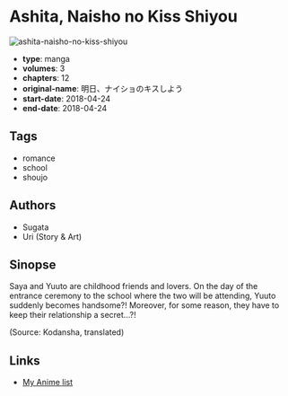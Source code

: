 # Ashita, Naisho no Kiss Shiyou

![ashita-naisho-no-kiss-shiyou](https://cdn.myanimelist.net/images/manga/3/224496.jpg)

-   **type**: manga
-   **volumes**: 3
-   **chapters**: 12
-   **original-name**: 明日、ナイショのキスしよう
-   **start-date**: 2018-04-24
-   **end-date**: 2018-04-24

## Tags

-   romance
-   school
-   shoujo

## Authors

-   Sugata
-   Uri (Story & Art)

## Sinopse

Saya and Yuuto are childhood friends and lovers. On the day of the entrance ceremony to the school where the two will be attending, Yuuto suddenly becomes handsome?! Moreover, for some reason, they have to keep their relationship a secret...?!

(Source: Kodansha, translated)

## Links

-   [My Anime list](https://myanimelist.net/manga/114263/Ashita_Naisho_no_Kiss_Shiyou)

